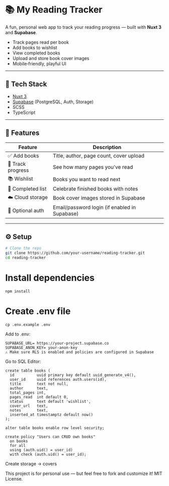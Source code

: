 # 📚 My Reading Tracker

A fun, personal web app to track your reading progress — built with **Nuxt 3** and **Supabase**.

- Track pages read per book
- Add books to wishlist
- View completed books
- Upload and store book cover images
- Mobile‑friendly, playful UI

---

## 🚀 Tech Stack

- [Nuxt 3](https://nuxt.com/)
- [Supabase](https://supabase.com/) (PostgreSQL, Auth, Storage)
- SCSS
- TypeScript

---

## 📸 Features

| Feature             | Description                                      |
|--------------------|--------------------------------------------------|
| ✅ Add books        | Title, author, page count, cover upload          |
| 📖 Track progress   | See how many pages you've read                   |
| 📚 Wishlist         | Books you want to read next                      |
| 🏁 Completed list   | Celebrate finished books with notes              |
| ☁️ Cloud storage    | Book cover images stored in Supabase             |
| 🔐 Optional auth    | Email/password login (if enabled in Supabase)    |

---

## ⚙️ Setup

```bash
# Clone the repo
git clone https://github.com/your-username/reading-tracker.git
cd reading-tracker
```
# Install dependencies
`npm install`

# Create .env file
`cp .env.example .env`



Add to .env:
```
SUPABASE_URL= https://your-project.supabase.co
SUPABASE_ANON_KEY= your-anon-key
⚠️ Make sure RLS is enabled and policies are configured in Supabase
```

Go to SQL Editor:
```
create table books (
  id          uuid primary key default uuid_generate_v4(),
  user_id     uuid references auth.users(id),
  title       text not null,
  author      text,
  total_pages int,
  pages_read  int default 0,
  status      text default 'wishlist',
  cover_url   text,
  notes       text,
  inserted_at timestamptz default now()
);

alter table books enable row level security;

create policy "Users can CRUD own books"
  on books
  for all
  using (auth.uid() = user_id)
  with check (auth.uid() = user_id);
```

Create storage -> covers


This project is for personal use — but feel free to fork and customize it! MIT License.
